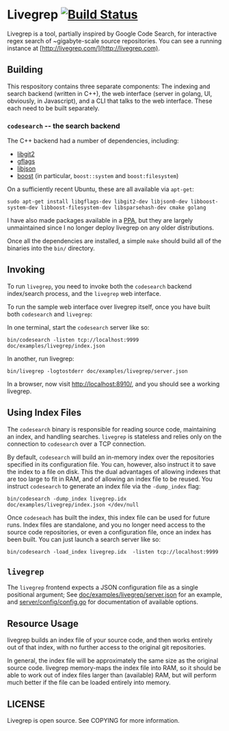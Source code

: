 Livegrep [![Build Status](https://travis-ci.org/livegrep/livegrep.svg?branch=master)](https://travis-ci.org/livegrep/livegrep)
========

Livegrep is a tool, partially inspired by Google Code Search, for
interactive regex search of ~gigabyte-scale source repositories. You
can see a running instance at
[http://livegrep.com/](http://livegrep.com).

Building
--------

This respository contains three separate components: The indexing and
search backend (written in C++), the web interface (server in golang,
UI, obviously, in Javascript), and a CLI that talks to the web
interface. These each need to be built separately.

### `codesearch` -- the search backend

The C++ backend had a number of dependencies, including:

 - [libgit2][libgit2]
 - [gflags][gflags]
 - [libjson][libjson]
 - [boost][boost] (in particular, `boost::system` and `boost:filesystem`)

On a sufficiently recent Ubuntu, these are all available via `apt-get`:

    sudo apt-get install libgflags-dev libgit2-dev libjson0-dev libboost-system-dev libboost-filesystem-dev libsparsehash-dev cmake golang

I have also made packages available in a [PPA][lg-ppa], but they are
largely unmaintained since I no longer deploy livegrep on any older
distributions.

[libgit2]: http://libgit2.github.com/
[gflags]: https://code.google.com/p/gflags/?redir=1
[libjson]: http://oss.metaparadigm.com/json-c/
[boost]: http://www.boost.org/
[lg-ppa]: https://launchpad.net/~nelhage/+archive/livegrep

Once all the dependencies are installed, a simple `make` should build
all of the binaries into the `bin/` directory.

Invoking
--------

To run `livegrep`, you need to invoke both the `codesearch` backend
index/search process, and the `livegrep` web interface.

To run the sample web interface over livegrep itself, once you have
built both `codesearch` and `livegrep`:

In one terminal, start the `codesearch` server like so:

    bin/codesearch -listen tcp://localhost:9999 doc/examples/livegrep/index.json

In another, run livegrep:

    bin/livegrep -logtostderr doc/examples/livegrep/server.json

In a browser, now visit
[http://localhost:8910/](http://localhost:8910/), and you should see a
working livegrep.

## Using Index Files

The `codesearch` binary is responsible for reading source code,
maintaining an index, and handling searches. `livegrep` is stateless
and relies only on the connection to `codesearch` over a TCP
connection.

By default, `codesearch` will build an in-memory index over the
repositories specified in its configuration file. You can, however,
also instruct it to save the index to a file on disk. This the dual
advantages of allowing indexes that are too large to fit in RAM, and
of allowing an index file to be reused. You instruct `codesearch` to
generate an index file via the `-dump_index` flag:

    bin/codesearch -dump_index livegrep.idx doc/examples/livegrep/index.json </dev/null

Once `codeseach` has built the index, this index file can be used for
future runs. Index files are standalone, and you no longer need access
to the source code repositories, or even a configuration file, once an
index has been built. You can just launch a search server like so:

    bin/codesearch -load_index livegrep.idx  -listen tcp://localhost:9999

## `livegrep`

The `livegrep` frontend expects a JSON configuration file as a single
positional argument; See
[doc/examples/livegrep/server.json][server.json] for an example, and
[server/config/config.go][config.go] for documentation of available
options.

[server.json]: https://github.com/livegrep/livegrep/blob/master/doc/examples/livegrep/server.json
[config.go]: https://github.com/livegrep/livegrep/blob/master/server/config/config.go

Resource Usage
--------------

livegrep builds an index file of your source code, and then works
entirely out of that index, with no further access to the original git
repositories.

In general, the index file will be approximately the same size as the
original source code. livegrep memory-maps the index file into RAM, so
it should be able to work out of index files larger than (available)
RAM, but will perform much better if the file can be loaded entirely
into memory.


LICENSE
-------

Livegrep is open source. See COPYING for more information.
